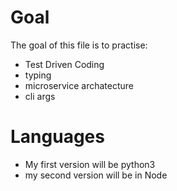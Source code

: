 # Goal
The goal of this file is to practise:
- Test Driven Coding
- typing
- microservice archatecture
- cli args

# Languages
- My first version will be python3
- my second version will be in Node